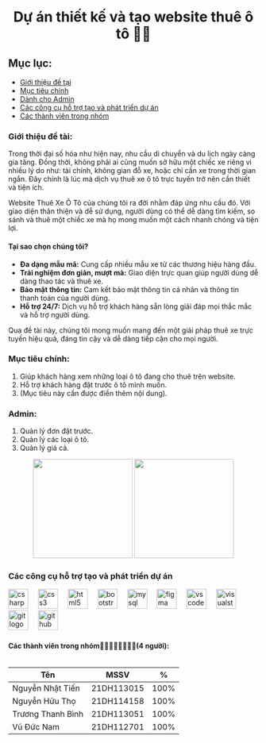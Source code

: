 <h1 align="center">Dự án thiết kế và tạo website thuê ô tô 🚗🚗</h1>

<h2 align="left">Mục lục:</h2>
<ul>
  <li><a href="#de-tai">Giới thiệu đề tại</a></li>
  <li><a href="#muc-tieu-chinh">Mục tiêu chính</a></li>
  <li><a href="#admin">Dành cho Admin</a></li>
  <li><a href="#cong-cu">Các công cụ hỗ trợ tạo và phát triển dự án</a></li>
  <li><a href="#thanh-vien">Các thành viên trong nhóm</a></li>
</ul>

<h3 id="de-tai" align="left">Giới thiệu đề tài:</h3>
<p>Trong thời đại số hóa như hiện nay, nhu cầu di chuyển và du lịch ngày càng gia tăng. Đồng thời, không phải ai cũng muốn sở hữu một chiếc xe riêng vì nhiều lý do như: tài chính, không gian đỗ xe, hoặc chỉ cần xe trong thời gian ngắn. Đây chính là lúc mà dịch vụ thuê xe ô tô trực tuyến trở nên cần thiết và tiện ích.</p>
<p>Website Thuê Xe Ô Tô của chúng tôi ra đời nhằm đáp ứng nhu cầu đó. Với giao diện thân thiện và dễ sử dụng, người dùng có thể dễ dàng tìm kiếm, so sánh và thuê một chiếc xe mà họ mong muốn một cách nhanh chóng và tiện lợi.</p>
<h4>Tại sao chọn chúng tôi?</h4>
<ul>
  <li><strong>Đa dạng mẫu mã:</strong> Cung cấp nhiều mẫu xe từ các thương hiệu hàng đầu.</li>
  <li><strong>Trải nghiệm đơn giản, mượt mà:</strong> Giao diện trực quan giúp người dùng dễ dàng thao tác và thuê xe.</li>
  <li><strong>Bảo mật thông tin:</strong> Cam kết bảo mật thông tin cá nhân và thông tin thanh toán của người dùng.</li>
  <li><strong>Hỗ trợ 24/7:</strong> Dịch vụ hỗ trợ khách hàng sẵn lòng giải đáp mọi thắc mắc và hỗ trợ người dùng.</li>
</ul>
<p>Qua đề tài này, chúng tôi mong muốn mang đến một giải pháp thuê xe trực tuyến hiệu quả, đáng tin cậy và dễ dàng tiếp cận cho mọi người.</p>


<h3 id="muc-tieu-chinh" align="left">Mục tiêu chính:</h3>
<ol>
  <li>Giúp khách hàng xem những loại ô tô đang cho thuê trên website.</li>
  <li>Hỗ trợ khách hàng đặt trước ô tô mình muốn.</li>
  <li>(Mục tiêu này cần được điền thêm nội dung).</li>
</ol>

<h3 id="admin" align="left">Admin:</h3>
<ol>
  <li>Quản lý đơn đặt trước.</li>
  <li>Quản lý các loại ô tô.</li>
  <li>Quản lý giá cả.</li>
</ol>

<div align="center">
  <img height="200" src="https://cdn.discordapp.com/attachments/1089969551896219728/1164584424025886853/image.png?ex=6543bec3&is=653149c3&hm=7b22695f01abb570152bcabe3c58d5fe6e213dd6d08cf93f75037cff4d764543&" />
  <img height="200" src="https://cdn.discordapp.com/attachments/1089969551896219728/1164583925469950132/bg_3.jpg?ex=6543be4c&is=6531494c&hm=ffa01b679f000e40d82f91c1013a248fceee933196f59164fb8a9b37e7a69f98&" />
</div>

<h3 id="cong-cu">Các công cụ hỗ trợ tạo và phát triển dự án</h3>
<div align="left">
<div align="left">
  <img src="https://cdn.jsdelivr.net/gh/devicons/devicon/icons/csharp/csharp-original.svg" height="40" alt="csharp logo" />
  <img width="12" />
  <img src="https://cdn.jsdelivr.net/gh/devicons/devicon/icons/css3/css3-original.svg" height="40" alt="css3 logo" />
  <img width="12" />
  <img src="https://cdn.jsdelivr.net/gh/devicons/devicon/icons/html5/html5-original.svg" height="40" alt="html5 logo" />
  <img width="12" />
  <img src="https://cdn.jsdelivr.net/gh/devicons/devicon/icons/bootstrap/bootstrap-original.svg" height="40" alt="bootstrap logo" />
  <img width="12" />
  <img src="https://cdn.jsdelivr.net/gh/devicons/devicon/icons/mysql/mysql-original.svg" height="40" alt="mysql logo" />
  <img width="12" />
  <img src="https://cdn.jsdelivr.net/gh/devicons/devicon/icons/figma/figma-original.svg" height="40" alt="figma logo" />
  <img width="12" />
  <img src="https://cdn.jsdelivr.net/gh/devicons/devicon/icons/vscode/vscode-original.svg" height="40" alt="vscode logo" />
  <img width="12" />
  <img src="https://cdn.jsdelivr.net/gh/devicons/devicon/icons/visualstudio/visualstudio-plain.svg" height="40" alt="visualstudio logo" />
  <img width="12" />
  <img src="https://cdn.jsdelivr.net/gh/devicons/devicon/icons/git/git-original.svg" height="40" alt="git logo" />
  <img width="12" />
  <img src="https://cdn.jsdelivr.net/gh/devicons/devicon/icons/github/github-original.svg" height="40" alt="github logo" />
</div>
</div>

<h4 id="thanh-vien" align="left">Các thành viên trong nhóm🧑‍💻🧑‍💻🧑‍💻🧑‍💻(4 người):</h4>
<table>
<table>
  <thead>
    <tr>
      <th>Tên</th>
      <th>MSSV</th>
      <th>%</th>
    </tr>
  </thead>
  <tbody>
    <tr>
      <td>Nguyễn Nhật Tiến</td>
      <td>21DH113015</td>
      <td>100%</td>
    </tr>
    <tr>
      <td>Nguyễn Hữu Thọ</td>
      <td>21DH114158</td>
      <td>100%</td>
    </tr>
    <tr>
      <td>Trương Thanh Bình</td>
      <td>21DH113051</td>
      <td>100%</td>
    </tr>
    <tr>
      <td>Vũ Đức Nam</td>
      <td>21DH112701</td>
      <td>100%</td>
    </tr>
  </tbody>
</table>
</table>
